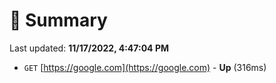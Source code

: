 # 📖 Summary
Last updated: **11/17/2022, 4:47:04 PM**

- `GET` [https://google.com](https://google.com) - **Up** (316ms)
